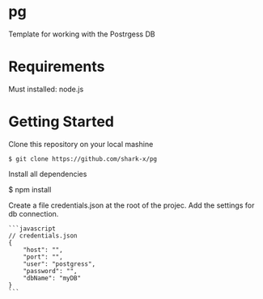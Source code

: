 # pg 
Template for working with the Postrgess DB

# Requirements
Must installed: node.js

# Getting Started
Clone this repository on your local mashine

    $ git clone https://github.com/shark-x/pg

Install all dependencies

$ npm install

Create a file credentials.json at the root of the projec. Add the settings for db connection. 

    ```javascript
    // credentials.json
    {
        "host": "",
        "port": "",
        "user": "postgress",
        "password": "",
        "dbName": "myDB"
    }
    ```
